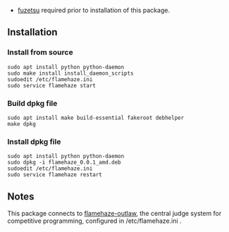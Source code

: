 - [fuzetsu](https://github.com/nhirokinet/fuzetsu/) required prior to installation of this package.

## Installation

### Install from source
```
sudo apt install python python-daemon
sudo make install install_daemon_scripts
sudoedit /etc/flamehaze.ini
sudo service flamehaze start
```

### Build dpkg file
```
sudo apt install make build-essential fakeroot debhelper
make dpkg
```

### Install dpkg file
```
sudo apt install python python-daemon
sudo dpkg -i flamehaze_0.0.1_amd.deb
sudoedit /etc/flamehaze.ini
sudo service flamehaze restart
```

## Notes
This package connects to [flamehaze-outlaw](https://github.com/nhirokinet/flamehaze-outlaw), the central judge system for competitive programming, configured in /etc/flamehaze.ini .
